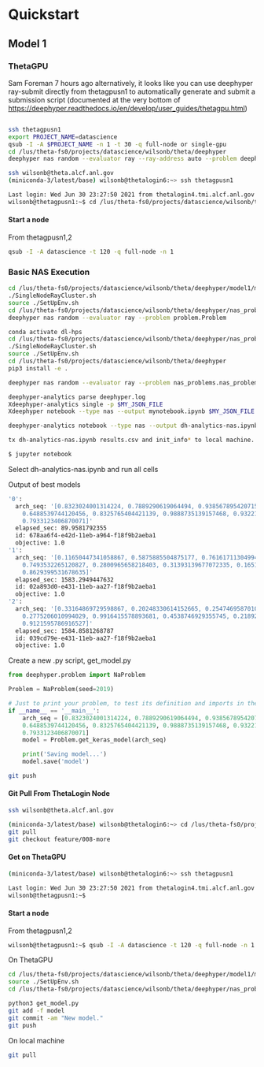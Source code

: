 # Quickstart

## Model 1

### ThetaGPU

Sam Foreman  7 hours ago
alternatively, it looks like you can use deephyper ray-submit directly from thetagpusn1 to automatically generate and submit a submission script
(documented at the very bottom of https://deephyper.readthedocs.io/en/develop/user_guides/thetagpu.html)

```bash
```

```bash
ssh thetagpusn1
export PROJECT_NAME=datascience
qsub -I -A $PROJECT_NAME -n 1 -t 30 -q full-node or single-gpu
cd /lus/theta-fs0/projects/datascience/wilsonb/theta/deephyper
deephyper nas random --evaluator ray --ray-address auto --problem deephyper.benchmark.nas.mnist1D.problem.Problem --max-evals 10 --num-cpus-per-task 1 --num-gpus-per-task 1

```

```bash
ssh wilsonb@theta.alcf.anl.gov
(miniconda-3/latest/base) wilsonb@thetalogin6:~> ssh thetagpusn1

Last login: Wed Jun 30 23:27:50 2021 from thetalogin4.tmi.alcf.anl.gov
wilsonb@thetagpusn1:~$ cd /lus/theta-fs0/projects/datascience/wilsonb/theta/
```

#### Start a node

From thetagpusn1,2

```bash
qsub -I -A datascience -t 120 -q full-node -n 1
```


### Basic NAS Execution

```bash
cd /lus/theta-fs0/projects/datascience/wilsonb/theta/deephyper/model1/model1/m1_hps/
./SingleNodeRayCluster.sh
source ./SetUpEnv.sh
cd /lus/theta-fs0/projects/datascience/wilsonb/theta/deephyper/nas_problems/nas_problems/model1/
deephyper nas random --evaluator ray --problem problem.Problem

conda activate dl-hps
cd /lus/theta-fs0/projects/datascience/wilsonb/theta/deephyper/nas_problems/nas_problems/model1/problem.py
./SingleNodeRayCluster.sh
source ./SetUpEnv.sh
cd /lus/theta-fs0/projects/datascience/wilsonb/theta/deephyper
pip3 install -e .

deephyper nas random --evaluator ray --problem nas_problems.nas_problems.model1.problem.Problem

deephyper-analytics parse deephyper.log
Xdeephyper-analytics single -p $MY_JSON_FILE
Xdeephyper notebook --type nas --output mynotebook.ipynb $MY_JSON_FILE

deephyper-analytics notebook --type nas --output dh-analytics-nas.ipynb data_2021-07-14_01.json

tx dh-analytics-nas.ipynb results.csv and init_info* to local machine.

$ jupyter notebook
```

Select dh-analytics-nas.ipynb and run all cells

Output of best models

```bash
'0':
  arch_seq: '[0.8323024001314224, 0.7889290619064494, 0.9385678954207153, 0.16059637997392429,
    0.6488539744120456, 0.8325765404421139, 0.9888735139157468, 0.9322143923769549,
    0.7933123406870071]'
  elapsed_sec: 89.9581792355
  id: 678aa6f4-e42d-11eb-a964-f18f9b2aeba1
  objective: 1.0
'1':
  arch_seq: '[0.11650447341058867, 0.5875885504875177, 0.7616171130499415, 0.40112081475681394,
    0.7493532265120827, 0.2800965658218403, 0.31393139677072335, 0.165157311048022,
    0.8629399531678635]'
  elapsed_sec: 1583.2949447632
  id: 02a893d0-e431-11eb-aa27-f18f9b2aeba1
  objective: 1.0
'2':
  arch_seq: '[0.33164869729598867, 0.20248330614152665, 0.2547469587010932, 0.015167333255724169,
    0.2775206010994029, 0.9916415578893681, 0.4538746929355745, 0.21892060220106446,
    0.9121595786916527]'
  elapsed_sec: 1584.8581268787
  id: 039cd79e-e431-11eb-aa27-f18f9b2aeba1
  objective: 1.0
  ```

Create a new .py script, get_model.py

```python
from deephyper.problem import NaProblem

Problem = NaProblem(seed=2019)

# Just to print your problem, to test its definition and imports in the current python environment.
if __name__ == '__main__':
    arch_seq = [0.8323024001314224, 0.7889290619064494, 0.9385678954207153, 0.16059637997392429,
    0.6488539744120456, 0.8325765404421139, 0.9888735139157468, 0.9322143923769549,
    0.7933123406870071]
    model = Problem.get_keras_model(arch_seq)

    print('Saving model...')
    model.save('model')
```

```bash
git push
```

#### Git Pull From ThetaLogin Node

```bash
ssh wilsonb@theta.alcf.anl.gov

(miniconda-3/latest/base) wilsonb@thetalogin6:~> cd /lus/theta-fs0/projects/datascience/wilsonb/theta/deephyper
git pull
git checkout feature/008-more
```

#### Get on ThetaGPU

```bash
(miniconda-3/latest/base) wilsonb@thetalogin6:~> ssh thetagpusn1

Last login: Wed Jun 30 23:27:50 2021 from thetalogin4.tmi.alcf.anl.gov
wilsonb@thetagpusn1:~$
```

#### Start a node

From thetagpusn1,2

```bash
wilsonb@thetagpusn1:~$ qsub -I -A datascience -t 120 -q full-node -n 1
```

On ThetaGPU

```bash
cd /lus/theta-fs0/projects/datascience/wilsonb/theta/deephyper/model1/model1/m1_hps/
source ./SetUpEnv.sh
cd /lus/theta-fs0/projects/datascience/wilsonb/theta/deephyper/nas_problems/nas_problems/model1

python3 get_model.py
git add -f model
git commit -am "New model."
git push
```

On local machine

```bash
git pull
```
